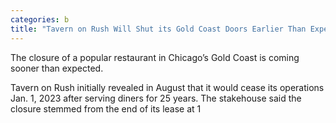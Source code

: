 ```yaml
---
categories: b
title: "Tavern on Rush Will Shut its Gold Coast Doors Earlier Than Expected"
---
```


The closure of a popular restaurant in Chicago&#8217;s Gold Coast is coming sooner than expected. 



Tavern on Rush initially revealed in August that it would cease its operations Jan. 1, 2023 after serving diners for 25 years. The stakehouse said the closure stemmed from the end of its lease at 1